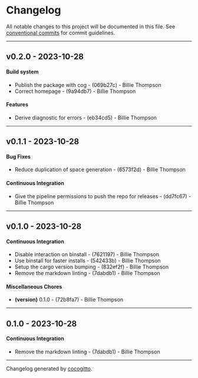 # Changelog
All notable changes to this project will be documented in this file. See [conventional commits](https://www.conventionalcommits.org/) for commit guidelines.

- - -
## v0.2.0 - 2023-10-28
#### Build system
- Publish the package with cog - (069b27c) - Billie Thompson
- Correct homepage - (9a94db7) - Billie Thompson
#### Features
- Derive diagnostic for errors - (eb34cd5) - Billie Thompson

- - -

## v0.1.1 - 2023-10-28
#### Bug Fixes
- Reduce duplication of space generation - (6573f2d) - Billie Thompson
#### Continuous Integration
- Give the pipeline permissions to push the repo for releases - (dd7fc67) - Billie Thompson

- - -

## v0.1.0 - 2023-10-28
#### Continuous Integration
- Disable interaction on binstall - (7621197) - Billie Thompson
- Use binstall for faster installs - (542433b) - Billie Thompson
- Setup the cargo version bumping - (832ef2f) - Billie Thompson
- Remove the markdown linting - (7dabdb1) - Billie Thompson
#### Miscellaneous Chores
- **(version)** 0.1.0 - (72b8fa7) - Billie Thompson

- - -

## 0.1.0 - 2023-10-28
#### Continuous Integration
- Remove the markdown linting - (7dabdb1) - Billie Thompson

- - -

Changelog generated by [cocogitto](https://github.com/cocogitto/cocogitto).